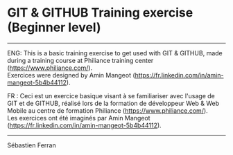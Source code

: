 # GIT & GITHUB Training exercise (Beginner level)
---------------------------------------------------------------------------------
ENG: This is a basic training exercise to get used with GIT & GITHUB, made during a training course at Philiance training center (https://www.philiance.com/).  
Exercices were designed by Amin Mangeot (https://fr.linkedin.com/in/amin-mangeot-5b4b44112).

FR : Ceci est un exercice basique visant à se familiariser avec l'usage de GIT et de GITHUB, réalisé lors de la formation de développeur Web & Web Mobile au centre de formation Philiance (https://www.philiance.com/).  
Les exercices ont été imaginés par Amin Mangeot (https://fr.linkedin.com/in/amin-mangeot-5b4b44112).

---------------------------------------------------------------------------------
Sébastien Ferran